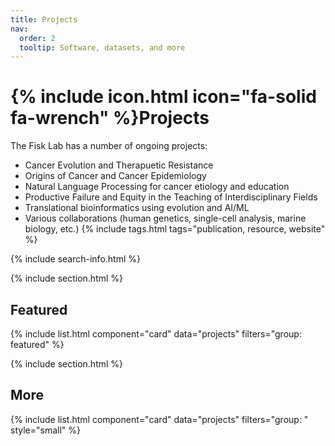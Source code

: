 ```yaml
---
title: Projects
nav:
  order: 2
  tooltip: Software, datasets, and more
---
```


# {% include icon.html icon="fa-solid fa-wrench" %}Projects

The Fisk Lab has a number of ongoing projects:
- Cancer Evolution and Therapuetic Resistance
- Origins of Cancer and Cancer Epidemiology
- Natural Language Processing for cancer etiology and education
- Productive Failure and Equity in the Teaching of Interdisciplinary Fields
- Translational bioinformatics using evolution and AI/ML
- Various collaborations (human genetics, single-cell analysis, marine biology, etc.)
{% include tags.html tags="publication, resource, website" %}

{% include search-info.html %}

{% include section.html %}

## Featured

{% include list.html component="card" data="projects" filters="group: featured" %}

{% include section.html %}

## More

{% include list.html component="card" data="projects" filters="group: " style="small" %}
